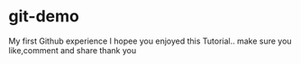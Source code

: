 # git-demo
My first Github experience
I hopee you enjoyed this Tutorial..
make sure you like,comment and share
thank you

